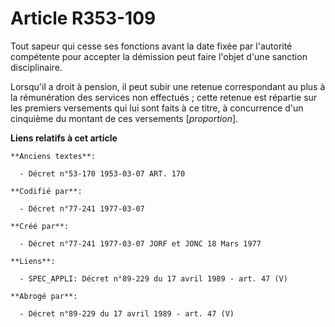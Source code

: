 # Article R353-109

Tout sapeur qui cesse ses fonctions avant la date fixée par l'autorité compétente pour accepter la démission peut faire
l'objet d'une sanction disciplinaire.

Lorsqu'il a droit à pension, il peut subir une retenue correspondant au plus à la rémunération des services non effectués ;
cette retenue est répartie sur les premiers versements qui lui sont faits à ce titre, à concurrence d'un cinquième du montant
de ces versements [*proportion*].

**Liens relatifs à cet article**

	**Anciens textes**:

	  - Décret n°53-170 1953-03-07 ART. 170

	**Codifié par**:

	  - Décret n°77-241 1977-03-07

	**Créé par**:

	  - Décret n°77-241 1977-03-07 JORF et JONC 18 Mars 1977

	**Liens**:

	  - SPEC_APPLI: Décret n°89-229 du 17 avril 1989 - art. 47 (V)

	**Abrogé par**:

	  - Décret n°89-229 du 17 avril 1989 - art. 47 (V)
